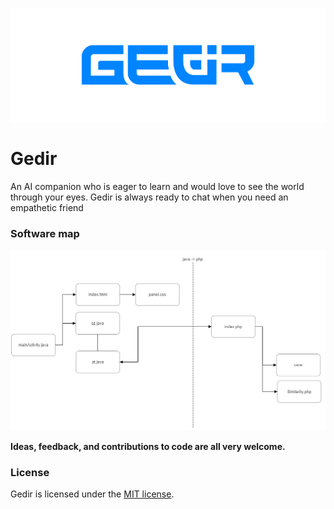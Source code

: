 <p align="center">
  <img src="Image/header.png" alt="Gedir">
</p>

# Gedir

An AI companion who is eager to learn and would love to see the world through your eyes. Gedir is always ready to chat when you need an empathetic friend

### Software map

<img src="Image/map.png" alt="Gedir">

**Ideas, feedback, and contributions to code are all very welcome.**

### License

Gedir is licensed under the [MIT license](https://github.com/sobazino/AI_Gedir/blob/main/LICENSE).
